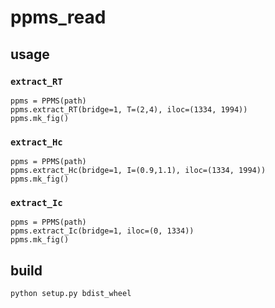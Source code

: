 # ppms_read
## usage
### `extract_RT`
```
ppms = PPMS(path)
ppms.extract_RT(bridge=1, T=(2,4), iloc=(1334, 1994))
ppms.mk_fig()
```
### `extract_Hc`
```
ppms = PPMS(path)
ppms.extract_Hc(bridge=1, I=(0.9,1.1), iloc=(1334, 1994))
ppms.mk_fig()
```
### `extract_Ic`
```
ppms = PPMS(path)
ppms.extract_Ic(bridge=1, iloc=(0, 1334))
ppms.mk_fig()
```

## build
`python setup.py bdist_wheel`
